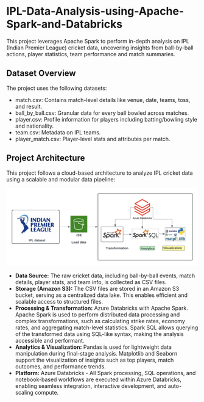 # IPL-Data-Analysis-using-Apache-Spark-and-Databricks

This project leverages Apache Spark to perform in-depth analysis on IPL (Indian Premier League) cricket data, uncovering insights from ball-by-ball actions, player statistics, team performance and match summaries.

## Dataset Overview
The project uses the following datasets:  
- match.csv: Contains match-level details like venue, date, teams, toss, and result.
- ball_by_ball.csv: Granular data for every ball bowled across matches.
- player.csv: Profile information for players including batting/bowling style and nationality.
- team.csv: Metadata on IPL teams.
- player_match.csv: Player-level stats and attributes per match.

## Project Architecture
This project follows a cloud-based architecture to analyze IPL cricket data using a scalable and modular data pipeline:

<p align="center">
  <img src="https://raw.githubusercontent.com/mpriya19/IPL-Data-Analysis-using-Apache-Spark-and-Databricks/main/assets/Architecture.jpeg">
</p>

- **Data Source:** The raw cricket data, including ball-by-ball events, match details, player stats, and team info, is collected as CSV files.
- **Storage (Amazon S3):** The CSV files are stored in an Amazon S3 bucket, serving as a centralized data lake. This enables efficient and scalable access to structured files.
- **Processing & Transformation:** Azure Databricks with Apache Spark.
  Apache Spark is used to perform distributed data processing and complex transformations, such as calculating strike rates, economy rates, and aggregating match-level statistics.
  Spark SQL allows querying of the transformed data using SQL-like syntax, making the analysis accessible and performant.
- **Analytics & Visualization:** Pandas is used for lightweight data manipulation during final-stage analysis. Matplotlib and Seaborn support the visualization of insights such as top players, match outcomes, and performance trends.
- **Platform:** Azure Databricks - All Spark processing, SQL operations, and notebook-based workflows are executed within Azure Databricks, enabling seamless integration, interactive development, and auto-scaling compute.
